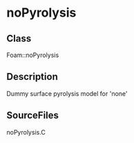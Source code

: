 # noPyrolysis 
## Class
Foam::noPyrolysis

## Description
Dummy surface pyrolysis model for 'none'

## SourceFiles
noPyrolysis.C

